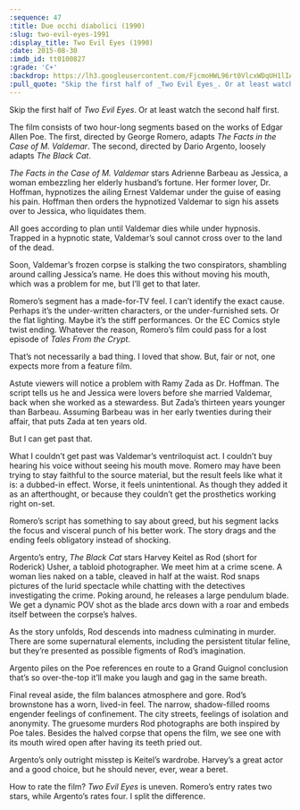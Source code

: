 ```yaml
---
:sequence: 47
:title: Due occhi diabolici (1990)
:slug: two-evil-eyes-1991
:display_title: Two Evil Eyes (1990)
:date: 2015-08-30
:imdb_id: tt0100827
:grade: 'C+'
:backdrop: https://lh3.googleusercontent.com/FjcmoHWL96rt0VlcxWDqUH1lIA29WIy9UL5Xm7-_aFU=w1000-l75-rj
:pull_quote: "Skip the first half of _Two Evil Eyes_. Or at least watch the second half first."
---
```

Skip the first half of _Two Evil Eyes_. Or at least watch the second half first. 

The film consists of two hour-long segments based on the works of Edgar Allen Poe. The first, directed by George Romero, adapts _The Facts in the Case of M. Valdemar_. The second, directed by Dario Argento, loosely adapts _The Black Cat_.

_The Facts in the Case of M. Valdemar_ stars Adrienne Barbeau as Jessica, a woman embezzling her elderly husband’s fortune. Her former lover, Dr. Hoffman, hypnotizes the ailing Ernest Valdemar under the guise of easing his pain. Hoffman then orders the hypnotized Valdemar to sign his assets over to Jessica, who liquidates them.

All goes according to plan until Valdemar dies while under hypnosis. Trapped in a hypnotic state, Valdemar’s soul cannot cross over to the land of the dead.

Soon, Valdemar’s frozen corpse is stalking the two conspirators, shambling around calling Jessica’s name. He does this without moving his mouth, which was a problem for me, but I’ll get to that later.

Romero’s segment has a made-for-TV feel. I can’t identify the exact cause. Perhaps it’s the under-written characters, or the under-furnished sets. Or the flat lighting. Maybe it’s the stiff performances. Or the EC Comics style twist ending. Whatever the reason, Romero’s film could pass for a lost episode of _Tales From the Crypt_.

That’s not necessarily a bad thing. I loved that show. But, fair or not, one expects more from a feature film.

Astute viewers will notice a problem with Ramy Zada as Dr. Hoffman. The script tells us he and Jessica were lovers before she married Valdemar, back when she worked as a stewardess. But Zada’s thirteen years younger than Barbeau. Assuming Barbeau was in her early twenties during their affair, that puts Zada at ten years old.

But I can get past that.

What I couldn’t get past was Valdemar’s ventriloquist act. I couldn’t buy hearing his voice without seeing his mouth move. Romero may have been trying to stay faithful to the source material, but the result feels like what it is: a dubbed-in effect. Worse, it feels unintentional. As though they added it as an afterthought, or because they couldn’t get the prosthetics working right on-set.

Romero’s script has something to say about greed, but his segment lacks the focus and visceral punch of his better work. The story drags and the ending feels obligatory instead of shocking.

Argento’s entry, _The Black Cat_ stars Harvey Keitel as Rod (short for Roderick) Usher, a tabloid photographer. We meet him at a crime scene. A woman lies naked on a table, cleaved in half at the waist. Rod snaps pictures of the lurid spectacle while chatting with the detectives investigating the crime. Poking around, he releases a large pendulum blade. We get a dynamic POV shot as the blade arcs down with a roar and embeds itself between the corpse’s halves.

As the story unfolds, Rod descends into madness culminating in murder. There are some supernatural elements, including the persistent titular feline, but they’re presented as possible figments of Rod’s imagination.

Argento piles on the Poe references en route to a Grand Guignol conclusion that’s so over-the-top it’ll make you laugh and gag in the same breath. 

Final reveal aside, the film balances atmosphere and gore. Rod’s brownstone has a worn, lived-in feel. The narrow, shadow-filled rooms engender feelings of confinement. The city streets, feelings of isolation and anonymity. The gruesome murders Rod photographs are both inspired by Poe tales. Besides the halved corpse that opens the film, we see one with its mouth wired open after having its teeth pried out.

Argento’s only outright misstep is Keitel’s wardrobe. Harvey’s a great actor and a good choice, but he should never, ever, wear a beret.

How to rate the film? _Two Evil Eyes_ is uneven. Romero’s entry rates two stars, while Argento’s rates four. I split the difference.